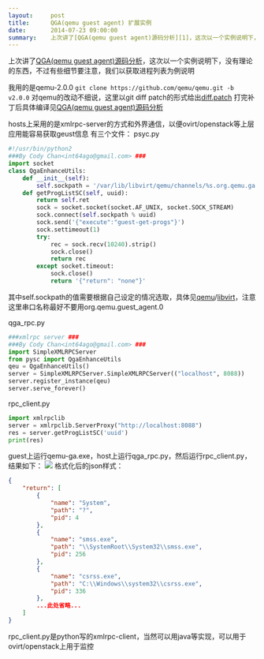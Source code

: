 ```yaml
---
layout:     post
title:      QGA(qemu guest agent) 扩展实例
date:       2014-07-23 09:00:00
summary:    上次讲了[QGA(qemu guest agent)源码分析][1]，这次以一个实例说明下，没有理论的东西，不过有些细节要注意，我们以获取进程列表为例说明
---
```


上次讲了[QGA(qemu guest agent)源码分析][1]，这次以一个实例说明下，没有理论的东西，不过有些细节要注意，我们以获取进程列表为例说明


我用的是qemu-2.0.0
`git clone https://github.com/qemu/qemu.git -b v2.0.0`
对qemu的改动不细说，这里以git diff patch的形式给出[diff.patch][2]
打完补丁后具体编译见[QGA(qemu guest agent)源码分析][1]<br>

hosts上采用的是xmlrpc-server的方式和外界通信，以便ovirt/openstack等上层应用能容易获取geust信息
有三个文件：
psyc.py

```python
#!/usr/bin/python2
###By Cody Chan<int64ago@gmail.com> ###
import socket
class QgaEnhanceUtils:
    def __init__(self):
        self.sockpath = '/var/lib/libvirt/qemu/channels/%s.org.qemu.ga.0'
    def getProgListSC(self, uuid):
        return self.ret
        sock = socket.socket(socket.AF_UNIX, socket.SOCK_STREAM)
        sock.connect(self.sockpath % uuid)
        sock.send('{"execute":"guest-get-progs"}')
        sock.settimeout(1) 
        try:
            rec = sock.recv(10240).strip()
            sock.close()
            return rec
        except socket.timeout:
            sock.close()
            return '{"return": "none"}'
```

其中self.sockpath的值需要根据自己设定的情况选取，具体见[qemu][3]/[libvirt][4]，注意这里串口名称最好不要用org.qemu.guest_agent.0

qga_rpc.py

```python
###xmlrpc server ###
###By Cody Chan<int64ago@gmail.com> ###
import SimpleXMLRPCServer
from pysc import QgaEnhanceUtils
qeu = QgaEnhanceUtils()
server = SimpleXMLRPCServer.SimpleXMLRPCServer(("localhost", 8088))
server.register_instance(qeu)
server.serve_forever()
```

rpc_client.py

```python
import xmlrpclib
server = xmlrpclib.ServerProxy("http://localhost:8088")
res = server.getProgListSC('uuid')
print(res)
```

guest上运行qemu-ga.exe，host上运行qga_rpc.py，然后运行rpc_client.py，结果如下：
![][5]
格式化后的json样式：

```json
{
    "return": [
        {
            "name": "System", 
            "path": "?", 
            "pid": 4
        }, 
        {
            "name": "smss.exe", 
            "path": "\\SystemRoot\\System32\\smss.exe", 
            "pid": 256
        }, 
        {
            "name": "csrss.exe", 
            "path": "C:\\Windows\\system32\\csrss.exe", 
            "pid": 336
        }, 
        ...此处省略...
    ]
}
```

rpc_client.py是python写的xmlrpc-client，当然可以用java等实现，可以用于ovirt/openstack上用于监控

  [1]: https://int64ago.org/2014/07/20/QGA-qemu-guest-agent-%E6%BA%90%E7%A0%81%E5%88%86%E6%9E%90/
  [2]: https://cdn.int64ago.org/diff.patch
  [3]: http://wiki.qemu.org/Features/QAPI/GuestAgent
  [4]: http://wiki.libvirt.org/page/Qemu_guest_agent
  [5]: https://cdn.int64ago.org/BaiduShurufa_2014-7-23_14-59-14.png
